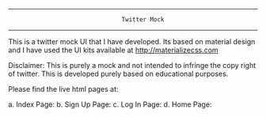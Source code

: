 ************************************************************************************
									Twitter Mock									
************************************************************************************

This is a twitter mock UI that I have developed.
Its based on material design and I have used the
UI kits available at http://materializecss.com

Disclaimer: This is purely a mock and not intended to infringe the copy right of twitter. This is developed purely based on educational purposes.


Please find the live html pages at:

a. Index Page:
b. Sign Up Page:
c. Log In Page:
d. Home Page: